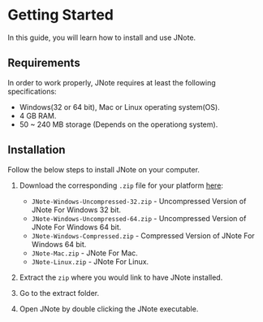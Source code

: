 # Getting Started

In this guide, you will learn how to install and use JNote.

## Requirements

In order to work properly, JNote requires at least the following specifications:

* Windows(32 or 64 bit), Mac or Linux operating system(OS).
* 4 GB RAM.
* 50 ~ 240 MB storage (Depends on the operationg system).

## Installation

Follow the below steps to install JNote on your computer.

1. Download the corresponding `.zip` file for your platform [here](https://github.com/Dev-I-J/JNote/releases/latest):
    * `JNote-Windows-Uncompressed-32.zip` - Uncompressed Version of JNote For Windows 32 bit.
    * `JNote-Windows-Uncompressed-64.zip` - Uncompressed Version of JNote For Windows 64 bit.
    * `JNote-Windows-Compressed.zip` - Compressed Version of JNote For Windows 64 bit.
    * `JNote-Mac.zip` - JNote For Mac.
    * `JNote-Linux.zip` - JNote For Linux.

2. Extract the `zip` where you would link to have JNote installed.

3. Go to the extract folder.

4. Open JNote by double clicking the JNote executable.
